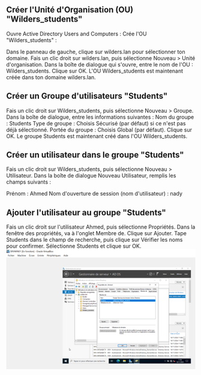 ## Créer l'Unité d'Organisation (OU) "Wilders_students"
Ouvre Active Directory Users and Computers :
Crée l'OU "Wilders_students" :

Dans le panneau de gauche, clique sur wilders.lan pour sélectionner ton domaine.
Fais un clic droit sur wilders.lan, puis sélectionne Nouveau > Unité d'organisation.
Dans la boîte de dialogue qui s'ouvre, entre le nom de l'OU : Wilders_students.
Clique sur OK.
L'OU Wilders_students est maintenant créée dans ton domaine wilders.lan.

## Créer un Groupe d'utilisateurs "Students"
Fais un clic droit sur Wilders_students, puis sélectionne Nouveau > Groupe.
Dans la boîte de dialogue, entre les informations suivantes :
Nom du groupe : Students
Type de groupe : Choisis Sécurisé (par défaut) si ce n'est pas déjà sélectionné.
Portée du groupe : Choisis Global (par défaut).
Clique sur OK.
Le groupe Students est maintenant créé dans l'OU Wilders_students.

## Créer un utilisateur dans le groupe "Students"
Fais un clic droit sur Wilders_students, puis sélectionne Nouveau > Utilisateur.
Dans la boîte de dialogue Nouveau Utilisateur, remplis les champs suivants :

Prénom : Ahmed
Nom d'ouverture de session (nom d'utilisateur) : nady

## Ajouter l'utilisateur au groupe "Students"
Fais un clic droit sur l'utilisateur Ahmed, puis sélectionne Propriétés.
Dans la fenêtre des propriétés, va à l'onglet Membre de.
Clique sur Ajouter.
Tape Students dans le champ de recherche, puis clique sur Vérifier les noms pour confirmer.
Sélectionne Students et clique sur OK.
![Texte alternatif](https://github.com/AhmedNady90/devoir/blob/main/ADDS2.PNG)
